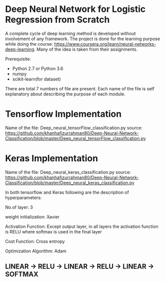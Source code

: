 # Deep Neural Network for Logistic Regression from Scratch

A complete cycle of deep learning method is developed without involvement of any framework. The project is done for the learning purpose while doing the course: https://www.coursera.org/learn/neural-networks-deep-learning. Many of the idea is taken from their assignments.

Prerequisite:
* Python 2.7 or Python 3.6
* numpy
* scikit-learn(for dataset)

There are total 7 numbers of file are present. Each name of the file is self explanatory about describing the purpose of each module.

# Tensorflow Implementation 

Name of the file: Deep_neural_tensorFlow_classification.py
source: https://github.com/khanhafizurrahman80/Deep-Neural-Network-Classification/blob/master/Deep_neural_tensorFlow_classification.py

# Keras Implementation 

Name of the file: Deep_neural_keras_classification.py
source: https://github.com/khanhafizurrahman80/Deep-Neural-Network-Classification/blob/master/Deep_neural_keras_classification.py

In both tensorflow and Keras following are the description of hyperparameters:


No.of layer: 3

weight initialization: Xavier

Activation Function: Except output layer, in all layers the activation function is RELU where softmax is used in the final layer

Cost Function: Cross entropy

Optimization Algorithm: Adam

## LINEAR -> RELU -> LINEAR -> RELU -> LINEAR -> SOFTMAX
